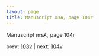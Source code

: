 ```yaml
---
layout: page
title: Manuscript msA, page 104r
---
```


Manuscript msA, page 104r

prev:  [103v](../103v) | next:  [104v](../104v)